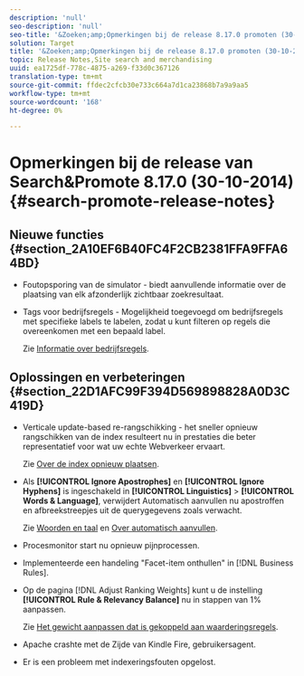```yaml
---
description: 'null'
seo-description: 'null'
seo-title: '&Zoeken;amp;Opmerkingen bij de release 8.17.0 promoten (30-10-2014)'
solution: Target
title: '&Zoeken;amp;Opmerkingen bij de release 8.17.0 promoten (30-10-2014)'
topic: Release Notes,Site search and merchandising
uuid: ea1725df-778c-4875-a269-f33d0c367126
translation-type: tm+mt
source-git-commit: ffdec2cfcb30e733c664a7d1ca23868b7a9a9aa5
workflow-type: tm+mt
source-wordcount: '168'
ht-degree: 0%

---
```



# Opmerkingen bij de release van Search&amp;Promote 8.17.0 (30-10-2014){#search-promote-release-notes}

## Nieuwe functies {#section_2A10EF6B40FC4F2CB2381FFA9FFA64BD}

* Foutopsporing van de simulator - biedt aanvullende informatie over de plaatsing van elk afzonderlijk zichtbaar zoekresultaat.
* Tags voor bedrijfsregels - Mogelijkheid toegevoegd om bedrijfsregels met specifieke labels te labelen, zodat u kunt filteren op regels die overeenkomen met een bepaald label.

   Zie [Informatie over bedrijfsregels](../c-about-rules-menu/c-about-business-rules.md#concept_2A93D76216754D3D8412CDEA00BD26BD).

## Oplossingen en verbeteringen {#section_22D1AFC99F394D569898828A0D3C419D}

* Verticale update-based re-rangschikking - het sneller opnieuw rangschikken van de index resulteert nu in prestaties die beter representatief voor wat uw echte Webverkeer ervaart.

   Zie [Over de index opnieuw plaatsen](../c-about-index-menu/c-about-re-rank-index.md#concept_147B0A9FCD51451787DA898E06F7C692).

* Als **[!UICONTROL Ignore Apostrophes]** en **[!UICONTROL Ignore Hyphens]** is ingeschakeld in **[!UICONTROL Linguistics]** > **[!UICONTROL Words & Language]**, verwijdert Automatisch aanvullen nu apostroffen en afbreekstreepjes uit de querygegevens zoals verwacht.

   Zie [Woorden en taal](../c-about-linguistics-menu/c-about-words-and-language.md#concept_CEB4B9576F3C4E2EB87B352EEC738D79) en [Over automatisch aanvullen](../c-about-auto-complete.md#concept_093A9CD754864BA79B456FE4BEB64578).

* Procesmonitor start nu opnieuw pijnprocessen.
* Implementeerde een handeling &quot;Facet-item onthullen&quot; in [!DNL Business Rules].
* Op de pagina [!DNL Adjust Ranking Weights] kunt u de instelling **[!UICONTROL Rule & Relevancy Balance]** nu in stappen van 1% aanpassen.

   Zie [Het gewicht aanpassen dat is gekoppeld aan waarderingsregels](../c-about-rules-menu/c-about-ranking-rules.md#task_3CB6FC92A66F4D99874A42D55825DB64).

* Apache crashte met de Zijde van Kindle Fire, gebruikersagent.
* Er is een probleem met indexeringsfouten opgelost.

